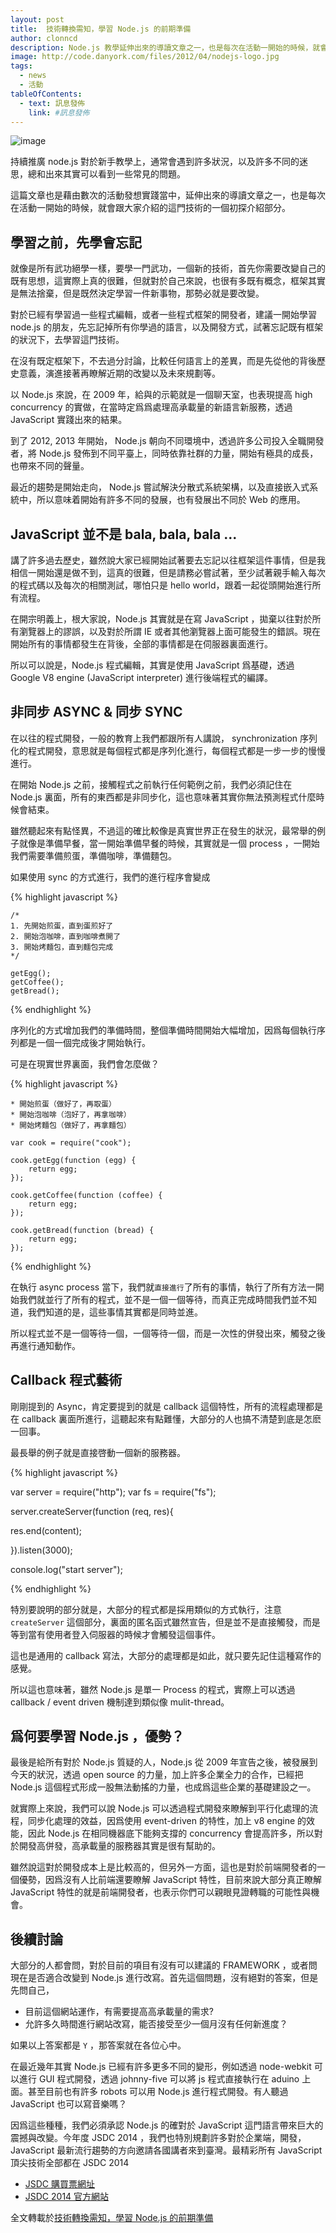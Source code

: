 ```yaml
---
layout: post
title:  技術轉換需知，學習 Node.js 的前期準備
author: clonncd
description: Node.js 教學延伸出來的導讀文章之一，也是每次在活動一開始的時候，就會跟大家介紹的這門技術的一個初探介紹部分。
image: http://code.danyork.com/files/2012/04/nodejs-logo.jpg
tags:
  - news
  - 活動
tableOfContents:
  - text: 訊息發佈
    link: #訊息發佈
---
```


![image](http://code.danyork.com/files/2012/04/nodejs-logo.jpg)

持續推廣 node.js 對於新手教學上，通常會遇到許多狀況，以及許多不同的迷思，總和出來其實可以看到一些常見的問題。

這篇文章也是藉由數次的活動發想實踐當中，延伸出來的導讀文章之一，也是每次在活動一開始的時候，就會跟大家介紹的這門技術的一個初探介紹部分。

## 學習之前，先學會忘記

就像是所有武功絕學一樣，要學一門武功，一個新的技術，首先你需要改變自己的既有思想，這實際上真的很難，但就對於自己來說，也很有多既有概念，框架其實是無法捨棄，但是既然決定學習一件新事物，那勢必就是要改變。

對於已經有學習過一些程式編輯，或者一些程式框架的開發者，建議一開始學習 node.js 的朋友，先忘記掉所有你學過的語言，以及開發方式，試著忘記既有框架的狀況下，去學習這門技術。

在沒有既定框架下，不去過分討論，比較任何語言上的差異，而是先從他的背後歷史意義，演進接著再瞭解近期的改變以及未來規劃等。

以 Node.js 來說，在 2009 年，給與的示範就是一個聊天室，也表現提高 high concurrency 的實做，在當時定爲爲處理高承載量的新語言新服務，透過 JavaScript 實踐出來的結果。

到了 2012, 2013 年開始， Node.js 朝向不同環境中，透過許多公司投入全職開發者，將 Node.js 發佈到不同平臺上，同時依靠社群的力量，開始有極具的成長，也帶來不同的聲量。

最近的趨勢是開始走向， Node.js 嘗試解決分散式系統架構，以及直接嵌入式系統中，所以意味着開始有許多不同的發展，也有發展出不同於 Web 的應用。

## JavaScript 並不是 bala, bala, bala ...

講了許多過去歷史，雖然說大家已經開始試著要去忘記以往框架這件事情，但是我相信一開始還是做不到，這真的很難，但是請務必嘗試著，至少試著親手輸入每次的程式碼以及每次的相關測試，哪怕只是 hello world，跟着一起從頭開始進行所有流程。

在開宗明義上，根大家說，Node.js 其實就是在寫  JavaScript ，拋棄以往對於所有瀏覽器上的謬誤，以及對於所謂  IE 或者其他瀏覽器上面可能發生的錯誤。現在開始所有的事情都發生在背後，全部的事情都是在伺服器裏面進行。

所以可以說是，Node.js 程式編輯，其實是使用 JavaScript 爲基礎，透過 Google V8 engine (JavaScript interpreter) 進行後端程式的編譯。

## 非同步 ASYNC & 同步 SYNC

在以往的程式開發，一般的教育上我們都跟所有人講說， synchronization 序列化的程式開發，意思就是每個程式都是序列化進行，每個程式都是一步一步的慢慢進行。

在開始 Node.js 之前，接觸程式之前執行任何範例之前，我們必須記住在 Node.js 裏面，所有的東西都是非同步化，這也意味著其實你無法預測程式什麼時候會結束。

雖然聽起來有點怪異，不過這的確比較像是真實世界正在發生的狀況，最常舉的例子就像是準備早餐，當一開始準備早餐的時候，其實就是一個 process ，一開始我們需要準備煎蛋，準備咖啡，準備麵包。

如果使用 sync 的方式進行，我們的進行程序會變成

{% highlight javascript %}

	/*
	1. 先開始煎蛋，直到蛋煎好了
	2. 開始泡咖啡，直到咖啡煮開了
	3. 開始烤麵包，直到麵包完成
	*/

	getEgg();
	getCoffee();
	getBread();

{% endhighlight %}

序列化的方式增加我們的準備時間，整個準備時間開始大幅增加，因爲每個執行序列都是一個一個完成後才開始執行。

可是在現實世界裏面，我們會怎麼做？

{% highlight javascript %}

	* 開始煎蛋（做好了，再取蛋）
	* 開始泡咖啡（泡好了，再拿咖啡）
	* 開始烤麵包（做好了，再拿麵包）

	var cook = require("cook");

	cook.getEgg(function (egg) {
		return egg;
	});

	cook.getCoffee(function (coffee) {
		return egg;
	});

	cook.getBread(function (bread) {
		return egg;
	});

{% endhighlight %}

在執行 async process 當下，我們就`直接進行`了所有的事情，執行了所有方法一開始我們就並行了所有的程式，並不是一個一個等待，而真正完成時間我們並不知道，我們知道的是，這些事情其實都是同時並進。

所以程式並不是一個等待一個，一個等待一個，而是一次性的併發出來，觸發之後再進行通知動作。


## Callback 程式藝術

剛剛提到的 Async，肯定要提到的就是 callback 這個特性，所有的流程處理都是在 callback 裏面所進行，這聽起來有點難懂，大部分的人也搞不清楚到底是怎麽一回事。

最長舉的例子就是直接啓動一個新的服務器。

{% highlight javascript %}

var server = require("http");
var fs = require("fs");

server.createServer(function (req, res){

  res.end(content);


}).listen(3000);

console.log("start server");

{% endhighlight %}

特別要說明的部分就是，大部分的程式都是採用類似的方式執行，注意 `createServer` 這個部分，裏面的匿名函式雖然宣告，但是並不是直接觸發，而是等到當有使用者登入伺服器的時候才會觸發這個事件。

這也是通用的 callback 寫法，大部分的處理都是如此，就只要先記住這種寫作的感覺。

所以這也意味著，雖然 Node.js 是單一 Process 的程式，實際上可以透過 callback / event driven 機制達到類似像 mulit-thread。

## 爲何要學習 Node.js ，優勢？

最後是給所有對於 Node.js 質疑的人，Node.js 從 2009 年宣告之後，被發展到今天的狀況，透過 open source 的力量，加上許多企業全力的合作，已經把 Node.js 這個程式形成一股無法動搖的力量，也成爲這些企業的基礎建設之一。

就實際上來說，我們可以說 Node.js 可以透過程式開發來瞭解到平行化處理的流程，同步化處理的效益，因爲使用 event-driven 的特性，加上 v8 engine 的效能，因此 Node.js 在相同機器底下能夠支撐的 concurrency 會提高許多，所以對於開發高併發，高承載量的服務器其實是很有幫助的。

雖然說這對於開發成本上是比較高的，但另外一方面，這也是對於前端開發者的一個優勢，因爲沒有人比前端還要瞭解 JavaScript 特性，目前來說大部分真正瞭解 JavaScript 特性的就是前端開發者，也表示你們可以親眼見證轉職的可能性與機會。

## 後續討論

大部分的人都會問，對於目前的項目有沒有可以建議的 FRAMEWORK ，或者問現在是否適合改變到 Node.js 進行改寫。首先這個問題，沒有絕對的答案，但是先問自己，

 * 目前這個網站運作，有需要提高高承載量的需求?
 * 允許多久時間進行網站改寫，能否接受至少一個月沒有任何新進度？

如果以上答案都是 `Y` ，那答案就在各位心中。

在最近幾年其實 Node.js 已經有許多更多不同的變形，例如透過 node-webkit 可以進行 GUI 程式開發，透過 johnny-five 可以將 js 程式直接執行在 aduino 上面。甚至目前也有許多 robots 可以用 Node.js 進行程式開發。有人聽過 JavaScript 也可以寫音樂嗎？

因爲這些種種，我們必須承認 Node.js 的確對於 JavaScript 這門語言帶來巨大的震撼與改變。今年度 JSDC 2014 ，我們也特別規劃許多對於企業端，開發，JavaScript 最新流行趨勢的方向邀請各國講者來到臺灣。最精彩所有 JavaScript 頂尖技術全部都在 JSDC 2014

 * [JSDC 購買票網址](http://jsdc-tw.kktix.cc/events/jsdc2014)
 * [JSDC 2014 官方網站](http://2014.jsdc.tw/)

全文轉載於[技術轉換需知，學習 Node.js 的前期準備](http://blog.caesarchi.com/2014/09/nodejs_7.html)
